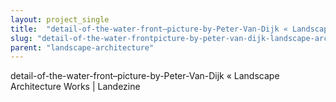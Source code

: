 ```yaml
---
layout: project_single
title:  "detail-of-the-water-front–picture-by-Peter-Van-Dijk « Landscape Architecture Works | Landezine"
slug: "detail-of-the-water-frontpicture-by-peter-van-dijk-landscape-architecture-works-landezine"
parent: "landscape-architecture"
---
```

detail-of-the-water-front–picture-by-Peter-Van-Dijk « Landscape Architecture Works | Landezine